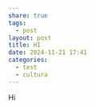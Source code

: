 ```yaml
---
share: true
tags:
  - post
layout: post
title: HI
date: 2024-11-21 17:41
categories:
  - test
  - cultura
---
```


Hi